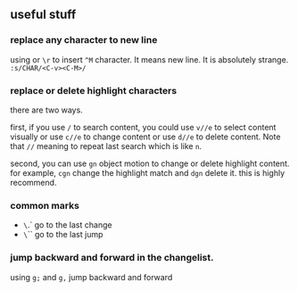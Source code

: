 ## useful stuff

### replace any character to new line
using <C-v><C-M> or `\r` to insert `^M` character. It means new line. 
It is absolutely strange.
`:s/CHAR/<C-v><C-M>/`

### replace or delete highlight characters

there are two ways.

 first, if you use `/` to search content, you could use `v//e` to select content visually or use `c//e` to change content or use `d//e` to delete content. Note that `//` meaning to repeat last search which is like `n`.

second, you can use `gn` object motion to change or delete highlight content. for example, `cgn` change the highlight match and `dgn` delete it. this is highly recommend.

### common marks
* `\`.` go to the last change
* `\`\`` go to the last jump

### jump backward and forward in the changelist.
using `g;` and `g,` jump backward and forward
